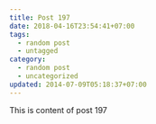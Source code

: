 ```yaml
---
title: Post 197
date: 2018-04-16T23:54:41+07:00
tags:
  - random post
  - untagged
category:
  - random post
  - uncategorized
updated: 2014-07-09T05:18:37+07:00
---
```

This is content of post 197